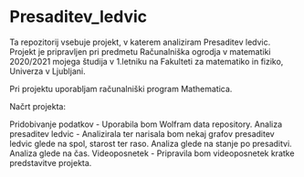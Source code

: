 # Presaditev_ledvic
Ta repozitorij vsebuje projekt, v katerem analiziram Presaditev ledvic. Projekt je pripravljen pri predmetu Računalniška ogrodja v matematiki 2020/2021 mojega študija v 1.letniku na Fakulteti za matematiko in fiziko, Univerza v Ljubljani.

Pri projektu uporabljam računalniški program Mathematica.

Načrt projekta:

Pridobivanje podatkov - Uporabila bom Wolfram data repository.
Analiza presaditev ledvic - Analizirala ter narisala bom nekaj grafov presaditev ledvic glede na spol, starost ter raso.
Analiza glede na stanje po presaditvi.
Analiza glede na čas.
Videoposnetek - Pripravila bom videoposnetek kratke predstavitve projekta.
